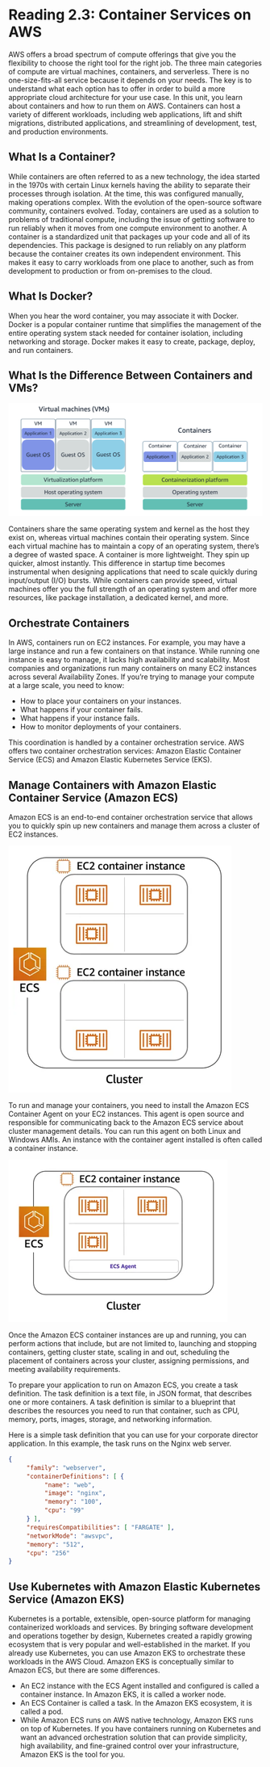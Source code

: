 # Reading 2.3: Container Services on AWS

AWS offers a broad spectrum of compute offerings that give you the flexibility to choose the right tool for the right job. The three main categories of compute are virtual machines, containers, and serverless. There is no one-size-fits-all service because it depends on your needs. The key is to understand what each option has to offer in order to build a more appropriate cloud architecture for your use case. In this unit, you learn about containers and how to run them on AWS. Containers can host a variety of different workloads, including web applications, lift and shift migrations, distributed applications, and streamlining of development, test, and production environments.

## What Is a Container?

While containers are often referred to as a new technology, the idea started in the 1970s with certain Linux kernels having the ability to separate their processes through isolation. At the time, this was configured manually, making operations complex. With the evolution of the open-source software community, containers evolved. Today, containers are used as a solution to problems of traditional compute, including the issue of getting software to run reliably when it moves from one compute environment to another. A container is a standardized unit that packages up your code and all of its dependencies. This package is designed to run reliably on any platform because the container creates its own independent environment. This makes it easy to carry workloads from one place to another, such as from development to production or from on-premises to the cloud.

## What Is Docker?

When you hear the word container, you may associate it with Docker. Docker is a popular container runtime that simplifies the management of the entire operating system stack needed for container isolation, including networking and storage. Docker makes it easy to create, package, deploy, and run containers.

## What Is the Difference Between Containers and VMs?

![alt text](image.png)

Containers share the same operating system and kernel as the host they exist on, whereas virtual machines contain their operating system. Since each virtual machine has to maintain a copy of an operating system, there’s a degree of wasted space. A container is more lightweight. They spin up quicker, almost instantly. This difference in startup time becomes instrumental when designing applications that need to scale quickly during input/output (I/O) bursts. While containers can provide speed, virtual machines offer you the full strength of an operating system and offer more resources, like package installation, a dedicated kernel, and more.

## Orchestrate Containers

In AWS, containers run on EC2 instances. For example, you may have a large instance and run a few containers on that instance. While running one instance is easy to manage, it lacks high availability and scalability. Most companies and organizations run many containers on many EC2 instances across several Availability Zones. If you’re trying to manage your compute at a large scale, you need to know:

- How to place your containers on your instances.
- What happens if your container fails.
- What happens if your instance fails.
- How to monitor deployments of your containers.

This coordination is handled by a container orchestration service. AWS offers two container orchestration services: Amazon Elastic Container Service (ECS) and Amazon Elastic Kubernetes Service (EKS).

## Manage Containers with Amazon Elastic Container Service (Amazon ECS)

Amazon ECS is an end-to-end container orchestration service that allows you to quickly spin up new containers and manage them across a cluster of EC2 instances.

![alt text](image-1.png)

To run and manage your containers, you need to install the Amazon ECS Container Agent on your EC2 instances. This agent is open source and responsible for communicating back to the Amazon ECS service about cluster management details. You can run this agent on both Linux and Windows AMIs. An instance with the container agent installed is often called a container instance.

![alt text](image-2.png)

Once the Amazon ECS container instances are up and running, you can perform actions that include, but are not limited to, launching and stopping containers, getting cluster state, scaling in and out, scheduling the placement of containers across your cluster, assigning permissions, and meeting availability requirements.

To prepare your application to run on Amazon ECS, you create a task definition. The task definition is a text file, in JSON format, that describes one or more containers. A task definition is similar to a blueprint that describes the resources you need to run that container, such as CPU, memory, ports, images, storage, and networking information.

Here is a simple task definition that you can use for your corporate director application. In this example, the task runs on the Nginx web server.

```json
{    
     "family": "webserver",    
     "containerDefinitions": [ {        
          "name": "web",        
          "image": "nginx",        
          "memory": "100",        
          "cpu": "99"    
     } ],    
     "requiresCompatibilities": [ "FARGATE" ],    
     "networkMode": "awsvpc",    
     "memory": "512",    
     "cpu": "256"
}
```

## Use Kubernetes with Amazon Elastic Kubernetes Service (Amazon EKS)
Kubernetes is a portable, extensible, open-source platform for managing containerized workloads and services. By bringing software development and operations together by design, Kubernetes created a rapidly growing ecosystem that is very popular and well-established in the market. If you already use Kubernetes, you can use Amazon EKS to orchestrate these workloads in the AWS Cloud. Amazon EKS is conceptually similar to Amazon ECS, but there are some differences.
- An EC2 instance with the ECS Agent installed and configured is called a container instance. In Amazon EKS, it is called a worker node.
- An ECS Container is called a task. In the Amazon EKS ecosystem, it is called a pod.
- While Amazon ECS runs on AWS native technology, Amazon EKS runs on top of Kubernetes.
If you have containers running on Kubernetes and want an advanced orchestration solution that can provide simplicity, high availability, and fine-grained control over your infrastructure, Amazon EKS is the tool for you.
